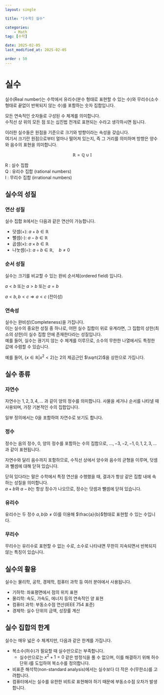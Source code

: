 ```yaml
---
layout: single

title: "[수학] 실수"

categories:
    - Math
tag: [수학]

date: 2025-02-05
last_modified_at: 2025-02-05

order : 50
---
```


# 실수

실수(Real number)는 수학에서 유리수(분수 형태로 표현할 수 있는 수)와 무리수(소수 형태로 끝없이 반복되지 않는 수)를 포함하는 숫자 집합입니다.

모든 연속적인 숫자들로 구성된 수 체계를 의미합니다.  
수직선 상 위의 모든 점 또는 십진법 전개로 표현되는 수라고 생각하시면 됩니다.

이러한 실수들은 원점을 기준으로 크기와 방향이라는 속성을 갖습니다.  
여기서 크기란 원점으로부터 얼마나 떨어져 있는지, 즉 그 거리를 의미하며 방향은 양수와 음수의 표현을 의미합니다.

$$
\mathbb{R} = \mathbb{Q} \cup \mathbb{I}
$$

R : 실수 집합  
Q : 유리수 집합 (rational numbers)  
I : 무리수 집합 (irrational numbers)

## 실수의 성질

### 연산 성질

실수 집합 $\mathbb{R}$에서는 다음과 같은 연산이 가능합니다.

+ 덧셈(+): $a + b \in \mathbb{R}$
+ 뺄셈(-): $a - b \in \mathbb{R}$
+ 곱셈($\times$): $a \times b \in \mathbb{R}$
+ 나눗셈($\div$): $a \div b \in \mathbb{R}, \quad b \neq 0$

### 순서 성질

실수는 크기를 비교할 수 있는 완비 순서체(ordered field) 입니다.

$a < b$ 또는 $a > b$ 또는 $a = b$

$a < b, b < c \Rightarrow a < c$ (전이성)

### 연속성

실수는 완비성(Completeness)을 가집니다.  
이는 실수의 중요한 성질 중 하나로, 어떤 실수 집합이 위로 유계라면, 그 집합의 상한(최소의 상한)이 실수 집합 안에 존재한다라는 성질입니다.  
예를 들어, 실수는 끊기지 않는 수 체계를 이루므로, 소수의 무한한 나열에서도 특정한 값에 수렴할 수 있습니다.

예를 들어, $\{x \in \mathbb{R} \vert x^2 < 2\}$는 2의 제곱근인 $\sqrt{2}$을 상한으로 가집니다.

## 실수 종류

### 자연수

자연수는 $1, 2, 3, 4, ...$ 과 같이 양의 정수를 의미합니다. 사물을 세거나 순서를 나타낼 때 사용되며, 가장 기본적인 수의 집합입니다.

일부 정의에서는 0을 포함하여 자연수로 보기도 합니다.

### 정수

정수는 음의 정수, $0$, 양의 정수를 포함하는 수의 집합으로, $..., -3, -2, -1, 0, 1, 2, 3, ...$ 과 같이 표현됩니다.

자연수와 달리 음수까지 포함하므로, 수직선 상에서 양수와 음수의 균형을 이루며, 덧셈과 뺄셈에 대해 닫혀 있습니다.

닫혀 있다라는 말은 수학에서 특정 연산을 수행했을 때, 결과가 항상 같은 집합 내에 속하는 성질을 의미합니다.  
$a + b$와 $a - b$는 항상 정수가 나오므로, 정수는 덧셈과 뺄셈에 닫혀 있습니다.

### 유리수

유리수는 두 정수 $a,b (b \neq 0)$를 이용해 $\frac{a}{b}$형태로 표현할 수 있는 수입니다.

### 무리수

무리수는 유리수로 표현할 수 없는 수로, 소수로 나타내면 무한히 지속되면서 반복되지 않는 특징이 있습니다.

## 실수의 활용

실수는 물리학, 공학, 경제학, 컴퓨터 과학 등 여러 분야에서 사용됩니다.

+ 기하학: 좌표평면에서 점의 위치 표현
+ 물리학: 속도, 가속도, 에너지 등의 연속적인 양 표현
+ 컴퓨터 과학: 부동소수점 연산(IEEE 754 표준)
+ 경제학: 실수 단위의 금액, 성장률 계산

## 실수 집합의 한계

실수는 매우 넓은 수 체계지만, 다음과 같은 한계를 가집니다.

+ 복소수(허수)가 필요할 때 실수만으로는 부족합니다.  
    - 실수만으로는 $x^2 + 1 = 0$ 같은 방정식을 풀 수 없으며, 이를 해결하기 위해 허수 단위 $i$를 도입하여 복소수를 정의합니다.
+ 비표준 해석학(non-standard analysis)에서는 실수보다 더 작은 수(무한소)를 고려합니다.
+ 컴퓨터에서는 실수를 유한한 비트로 표현해야 하기 때문에 부동소수점 오차가 발생합니다.